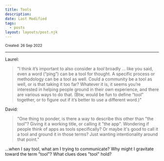 ```yaml
---
title: Tools
description:
date: Last Modified
tags:
  - posts
layout: layouts/post.njk
---
```


<small>Created: 26 Sep 2022</small>

---

Laurel:
> "I think it’s important to also consider a *tool* broadly … like you said, even a word (“ping”) can be a tool for thought. A specific process or methodology can be a tool as well. Could a community be a tool as well, or is that taking it too far? Whatever it is, it seems you’re interested in helping people ground in their own experience, and there are various ways to do that. (Btw, would be fun to define “tool” together, or to figure out if it’s better to use a different word.)" 

David:
> "One thing to ponder, is there a way to describe this other than "the tool"? Giving it a working title, or calling it "the app". Wondering if people think of apps as tools specifically? Or maybe it's good to call it a tool and ground it in those terms? Just wanting intentionality around that point."


...when I say tool, what am I trying to communicate? Why might I gravitate toward the term "tool"? What clues does "tool" hold?


